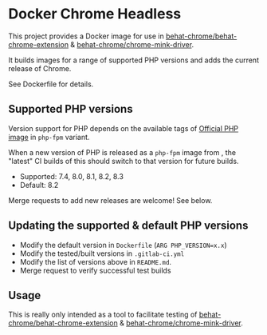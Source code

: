 # Docker Chrome Headless

This project provides a Docker image for use in [behat-chrome/behat-chrome-extension](https://gitlab.com/behat-chrome/behat-chrome-extension) & [behat-chrome/chrome-mink-driver](https://gitlab.com/behat-chrome/chrome-mink-driver).

It builds images for a range of supported PHP versions and adds the current release of Chrome.

See Dockerfile for details.

## Supported PHP versions

Version support for PHP depends on the available tags of [Official PHP image](https://hub.docker.com/_/php) in `php-fpm` variant.

When a new version of PHP is released as a `php-fpm` image from , the "latest" CI builds of this should switch to that version for future builds.

- Supported: 7.4, 8.0, 8.1, 8.2, 8.3
- Default: 8.2

Merge requests to add new releases are welcome! See below.

## Updating the supported & default PHP versions

- Modify the default version in `Dockerfile` (`ARG PHP_VERSION=x.x`)
- Modify the tested/built versions in `.gitlab-ci.yml`
- Modify the list of versions above in `README.md`.
- Merge request to verify successful test builds

## Usage

This is really only intended as a tool to facilitate testing of [behat-chrome/behat-chrome-extension](https://gitlab.com/behat-chrome/behat-chrome-extension) & [behat-chrome/chrome-mink-driver](https://gitlab.com/behat-chrome/chrome-mink-driver).
